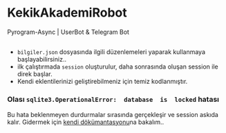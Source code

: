 
# KekikAkademiRobot
Pyrogram-Async | UserBot &amp; Telegram Bot

##

 -  `bilgiler.json` dosyasında ilgili düzenlemeleri yaparak kullanmaya başlayabilirsiniz..
 - ilk çalıştırmada `session` oluşturulur, daha sonrasında oluşan session ile direk başlar.
 - Kendi eklentilerinizi geliştirebilmeniz için temiz kodlanmıştır.

### Olası `sqlite3.OperationalError:  database  is  locked` hatası
Bu hata beklenmeyen durdurmalar sırasında gerçekleşir ve session askıda kalır. Gidermek için [kendi dökümantasyonu](https://docs.pyrogram.org/faq?highlight=sqlite3%20operationalerror%20database%20locked#sqlite3-operationalerror-database-is-locked)na bakalım..
